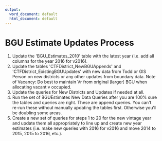 ```yaml
---
output:
  word_document: default
  html_document: default
---
```

# BGU Estimate Updates Process
1. Update the 'BGU_Estimates_2010' table with the latest year (i.e. add all columns for the year 2016 for v2016).
2. Update the tables 'CTFDistrict_NewBGUAppends' and 'CTFDistrict_ExistingBGUUpdates' with new data from Todd or GIS Person on new districts or any other updates from boundary data. Note of Vacancy: Do best to maintain Vr from original (larger) BGU when allocating vacant v occupied.
3. Update the queries for New Districts and Updates if needed at all.
4. Run the set of BGUEstimates New Data Queries after you are 100% sure the tables and queries are right. These are append queries.  You can't re-run these without manually updating the tables first.  Otherwise you'll be doubling some areas.
5. Create a new set of queries for steps 1 to 20 for  the new vintage year and update them all appropriately to line up and create new year estimates (i.e. make new queries with 2016 for v2016 and move 2014 to 2015, 2015 to 2016, etc.).